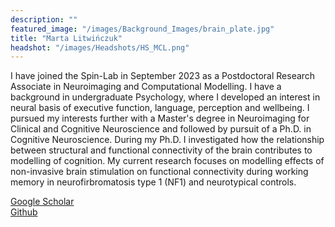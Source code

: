 ```yaml
---
description: ""
featured_image: "/images/Background_Images/brain_plate.jpg"
title: "Marta Litwińczuk"
headshot: "/images/Headshots/HS_MCL.png"
---
```


<!-- ![img](/images/Headshots/HA_MCL.png) -->

I have joined the Spin-Lab in September 2023 as a Postdoctoral Research Associate in Neuroimaging and Computational Modelling. I have a background in undergraduate Psychology, where I developed an interest in neural basis of executive function, language, perception and wellbeing. I pursued my interests further with a Master's degree in Neuroimaging for Clinical and Cognitive Neuroscience and followed by pursuit of a Ph.D. in Cognitive Neuroscience. During my Ph.D. I investigated how the relationship between structural and functional connectivity of the brain contributes to modelling of cognition. My current research focuses on modelling effects of non-invasive brain stimulation on functional connectivity during working memory in neurofirbromatosis type 1 (NF1) and neurotypical controls. 

[Google Scholar](https://scholar.google.com/citations?user=_-iZdwkAAAAJ&hl=en)          
[Github](https://github.com/MCLit/) 


  
<!-- some formatting - need the spaces! *Italics*       
_Italics_       
__Bold__       
___Bold+Italics___       
this_is_not_emphasis       
~~strikethrough~~       
Content with a --(dash) and a ---(long dash)    --> 